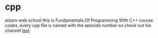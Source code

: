 # cpp
elzero web school
this is  Fundamentals Of Programming With C++ course codes,
every cpp file is named with the epsoide number so check out his channel
[text](https://youtube.com/playlist?list=PLDoPjvoNmBAwy-rS6WKudwVeb_x63EzgS&feature=shared)